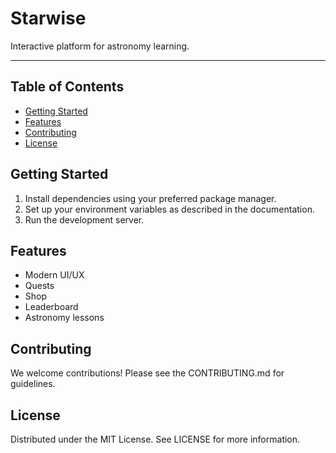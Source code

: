 # Starwise

Interactive platform for astronomy learning.

---

## Table of Contents

- [Getting Started](#getting-started)
- [Features](#features)
- [Contributing](#contributing)
- [License](#license)

## Getting Started

1. Install dependencies using your preferred package manager.
2. Set up your environment variables as described in the documentation.
3. Run the development server.

## Features
- Modern UI/UX
- Quests
- Shop
- Leaderboard
- Astronomy lessons

## Contributing
We welcome contributions! Please see the CONTRIBUTING.md for guidelines.

## License
Distributed under the MIT License. See LICENSE for more information.
